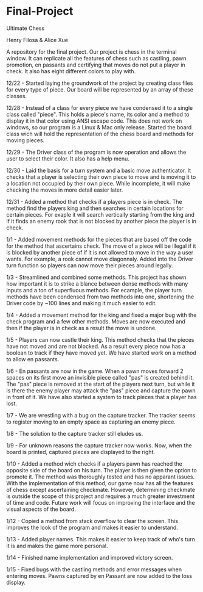 Final-Project
=============
Ultimate Chess

Henry Filosa & Alice Xue

A repository for the final project. Our project is chess in the terminal window. It can replicate all the features of chess such as castling, pawn promotion, en passants and certifying that moves do not put a player in check. It also has eight different colors to play with.

12/22 - Started laying the groundwork of the project by creating class files for every type of piece. Our board will be represented by an array of these classes.

12/28 - Instead of a class for every piece we have condensed it to a single class called "piece". This holds a piece's name, its color and a method to display it in that color using ANSI escape code. This does not work on windows, so our program is a Linux & Mac only release. Started the board class wich will hold the representation of the chess board and methods for moving pieces.

12/29 - The Driver class of the program is now operation and allows the user to select their color. It also has a help menu. 

12/30 - Laid the basis for a turn system and a basic move authenticator. It checks that a player is selecting their own piece to move and is moving it to a location not occupied by their own piece. While incomplete, it will make checking the moves in more detail easier later. 

12/31 - Added a method that checks if a players piece is in check. The method find the players king and then searches in certain locations for certain pieces. For exaple it will search vertically starting from the king and if it finds an enemy rook that is not blocked by another piece the player is in check.

1/1 - Added movement methods for the pieces that are based off the code for the method that ascertains check. The move of a piece will be illegal if it is blocked by another piece of if it is not allowed to move in the way a user wants. For example, a rook cannot move diagonnaly. Added into the Driver turn function so players can now move their pieces around legally.

1/3 - Streamlined and combined some methods. This project has shown how important it is to strike a blance between dense methods with many inputs and a ton of superfluous methods. For ecample, the player turn methods have been condensed from two methods into one, shortening the Driver code by ~100 lines and making it much easier to edit.

1/4 - Added a movement method for the king and fixed a major bug with the check program and a few other methods. Moves are now executed and then if the player is in check as a result the move is undone. 

1/5 - Players can now castle their king. This method checks that the pieces have not moved and are not blocked. As a result every piece now has a boolean to track if they have moved yet. We have started work on a method to allow en passants.

1/6 - En passants are now in the game. When a pawn moves forward 2 spaces on its first move an invisible piece called "pas" is created behind it. The "pas" piece is removed at the start of the players next turn, but while it is there the enemy player may attack the "pas" piece and capture the pawn in front of it. We have also started a system to track pieces that a player has lost.

1/7 - We are wrestling with a bug on the capture tracker. The tracker seems to register moving to an empty space as capturing an enemy piece.

1/8 - The solution to the capture tracker still eludes us.

1/9 - For unknown reasons the capture tracker now works. Now, when the board is printed, captured pieces are displayed to the right.

1/10 - Added a method wich checks if a players pawn has reached the opposite side of the board on his turn. The player is then given the option to promote it. The method was thoroughly tested and has no apparant issues. With the implementation of this method, our  game now has all the features of chess except ascertaining checkmate. However, determining checkmate is outside the scope of this project and requires a much greater investment of time and code. Future work will focus on improving the interface and the visual aspects of the board. 

1/12 - Copied a method from stack overflow to clear the screen. This improves the look of the program and makes it easier to understand.

1/13 - Added player names. This makes it easier to keep track of who's turn it is and makes the game more personal.

1/14 - Finished name implementation and improved victory screen.

1/15 - Fixed bugs with the castling methods and error messages when entering moves. Pawns captured by en Passant are now added to the loss display.
